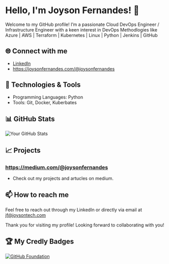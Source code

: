 # Hello, I'm Joyson Fernandes! 👋

Welcome to my GitHub profile! I’m a passionate Cloud DevOps Engineer / Infrastructure Engineer with a keen interest in DevOps Methodlogies like Azure | AWS | Terraform | Kubernetes | Linux | Python | Jenkins | GitHub

## 🌐 Connect with me
- [LinkedIn](https://www.linkedin.com/in/joysonfernandes/)
- https://joysonfernandes.com/@joysonfernandes

## 🔧 Technologies & Tools
- Programming Languages: Python
- Tools: Git, Docker, Kuberbates

## 📊 GitHub Stats
![Your GitHub Stats](https://github-readme-stats.vercel.app/api?username=yourusername&show_icons=true&theme=radical)

## 📈 Projects
### https://medium.com/@joysonfernandes
- Check out my projects and artucles on medium.

## 📫 How to reach me
Feel free to reach out through my LinkedIn or directly via email at jf@joysontech.com

Thank you for visiting my profile! Looking forward to collaborating with you!


## 🏆 My Credly Badges

[![GitHub Foundation]([(https://joysontechoutlook-my.sharepoint.com/:i:/g/personal/jf_joysontech_com/EWwek51l07NPt5VTAJt5qo8BkMcVbOtvMNCGw34cjGECZQ?e=BcdXam))](https://www.credly.com/badges/488169ab-b5f3-48e8-ad70-729da45c483c/public_url)


